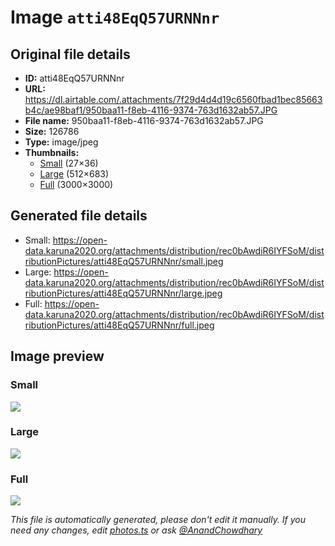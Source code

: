 # Image `atti48EqQ57URNNnr`

## Original file details

- **ID:** atti48EqQ57URNNnr
- **URL:** https://dl.airtable.com/.attachments/7f29d4d4d19c6560fbad1bec85663b4c/ae98baf1/950baa11-f8eb-4116-9374-763d1632ab57.JPG
- **File name:** 950baa11-f8eb-4116-9374-763d1632ab57.JPG
- **Size:** 126786
- **Type:** image/jpeg
- **Thumbnails:**
  - [Small](https://dl.airtable.com/.attachmentThumbnails/ac88c1061adcf823fcbc8c5efe804bec/1e507501) (27×36)
  - [Large](https://dl.airtable.com/.attachmentThumbnails/acd9fb7e015be2ada6df6316f03fac4f/31693e83) (512×683)
  - [Full](https://dl.airtable.com/.attachmentThumbnails/0f7eb2c33e90094ce8fc06e0aff99c24/b2e30bd9) (3000×3000)

## Generated file details

- Small: https://open-data.karuna2020.org/attachments/distribution/rec0bAwdiR6IYFSoM/distributionPictures/atti48EqQ57URNNnr/small.jpeg
- Large: https://open-data.karuna2020.org/attachments/distribution/rec0bAwdiR6IYFSoM/distributionPictures/atti48EqQ57URNNnr/large.jpeg
- Full: https://open-data.karuna2020.org/attachments/distribution/rec0bAwdiR6IYFSoM/distributionPictures/atti48EqQ57URNNnr/full.jpeg

## Image preview

### Small

![](https://open-data.karuna2020.org/attachments/distribution/rec0bAwdiR6IYFSoM/distributionPictures/atti48EqQ57URNNnr/small.jpeg)

### Large

![](https://open-data.karuna2020.org/attachments/distribution/rec0bAwdiR6IYFSoM/distributionPictures/atti48EqQ57URNNnr/large.jpeg)

### Full

![](https://open-data.karuna2020.org/attachments/distribution/rec0bAwdiR6IYFSoM/distributionPictures/atti48EqQ57URNNnr/full.jpeg)

_This file is automatically generated, please don't edit it manually. If you need any changes, edit [photos.ts](/photos.ts) or ask [@AnandChowdhary](https://github.com/AnandChowdhary)_
